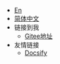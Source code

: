 <!-- _navbar.md -->
* [En](/)
* [简体中文](/zh-cn/)
* 链接到我
  * [Gitee地址](https://gitee.com/world_started)
* 友情链接
  * [Docsify](https://docsify.js.org/#/)